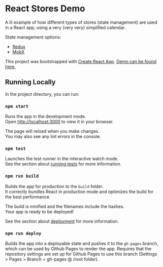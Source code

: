 # React Stores Demo

A lil example of how different types of stores (state management) are used in a React app, using a very (very very) simplified calendar.

State management options:

-   [Redux](https://redux.js.org/)
-   [MobX](https://mobx.js.org/README.html)

This project was bootstrapped with [Create React App](https://github.com/facebook/create-react-app). [Demo can be found here.](https://eeyan14.github.io/react-stores-demo/)

## Running Locally

In the project directory, you can run:

### `npm start`

Runs the app in the development mode.\
Open [http://localhost:3000](http://localhost:3000) to view it in your browser.

The page will reload when you make changes.\
You may also see any lint errors in the console.

### `npm test`

Launches the test runner in the interactive watch mode.\
See the section about [running tests](https://facebook.github.io/create-react-app/docs/running-tests) for more information.

### `npm run build`

Builds the app for production to the `build` folder.\
It correctly bundles React in production mode and optimizes the build for the best performance.

The build is minified and the filenames include the hashes.\
Your app is ready to be deployed!

See the section about [deployment](https://facebook.github.io/create-react-app/docs/deployment) for more information.

### `npm run deploy`

Builds the app into a deployable state and pushes it to the `gh-pages` branch, which can be used by Github Pages to render the app. Requires that the repository settings are set up for Github Pages to use this branch (Settings > Pages > Branch = gh-pages @ /root folder).
